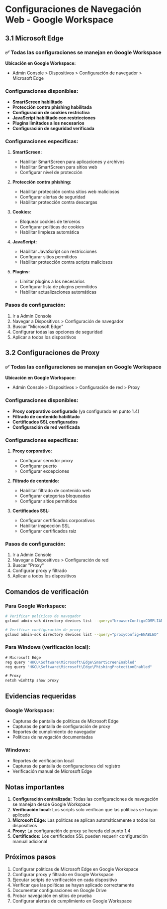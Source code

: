 # Configuraciones de Navegación Web - Google Workspace

## 3.1 Microsoft Edge

### ✅ Todas las configuraciones se manejan en Google Workspace
**Ubicación en Google Workspace:**
- Admin Console > Dispositivos > Configuración de navegador > Microsoft Edge

### Configuraciones disponibles:
- **SmartScreen habilitado**
- **Protección contra phishing habilitada**
- **Configuración de cookies restrictiva**
- **JavaScript habilitado con restricciones**
- **Plugins limitados a los necesarios**
- **Configuración de seguridad verificada**

### Configuraciones específicas:
1. **SmartScreen:**
   - Habilitar SmartScreen para aplicaciones y archivos
   - Habilitar SmartScreen para sitios web
   - Configurar nivel de protección

2. **Protección contra phishing:**
   - Habilitar protección contra sitios web maliciosos
   - Configurar alertas de seguridad
   - Habilitar protección contra descargas

3. **Cookies:**
   - Bloquear cookies de terceros
   - Configurar políticas de cookies
   - Habilitar limpieza automática

4. **JavaScript:**
   - Habilitar JavaScript con restricciones
   - Configurar sitios permitidos
   - Habilitar protección contra scripts maliciosos

5. **Plugins:**
   - Limitar plugins a los necesarios
   - Configurar lista de plugins permitidos
   - Habilitar actualizaciones automáticas

### Pasos de configuración:
1. Ir a Admin Console
2. Navegar a Dispositivos > Configuración de navegador
3. Buscar "Microsoft Edge"
4. Configurar todas las opciones de seguridad
5. Aplicar a todos los dispositivos

## 3.2 Configuraciones de Proxy

### ✅ Todas las configuraciones se manejan en Google Workspace
**Ubicación en Google Workspace:**
- Admin Console > Dispositivos > Configuración de red > Proxy

### Configuraciones disponibles:
- **Proxy corporativo configurado** (ya configurado en punto 1.4)
- **Filtrado de contenido habilitado**
- **Certificados SSL configurados**
- **Configuración de red verificada**

### Configuraciones específicas:
1. **Proxy corporativo:**
   - Configurar servidor proxy
   - Configurar puerto
   - Configurar excepciones

2. **Filtrado de contenido:**
   - Habilitar filtrado de contenido web
   - Configurar categorías bloqueadas
   - Configurar sitios permitidos

3. **Certificados SSL:**
   - Configurar certificados corporativos
   - Habilitar inspección SSL
   - Configurar certificados raíz

### Pasos de configuración:
1. Ir a Admin Console
2. Navegar a Dispositivos > Configuración de red
3. Buscar "Proxy"
4. Configurar proxy y filtrado
5. Aplicar a todos los dispositivos

## Comandos de verificación

### Para Google Workspace:
```bash
# Verificar políticas de navegador
gcloud admin-sdk directory devices list --query="browserConfig=COMPLIANT"

# Verificar configuración de proxy
gcloud admin-sdk directory devices list --query="proxyConfig=ENABLED"
```

### Para Windows (verificación local):
```cmd
# Microsoft Edge
reg query "HKCU\Software\Microsoft\Edge\SmartScreenEnabled"
reg query "HKCU\Software\Microsoft\Edge\PhishingProtectionEnabled"

# Proxy
netsh winhttp show proxy
```

## Evidencias requeridas

### Google Workspace:
- Capturas de pantalla de políticas de Microsoft Edge
- Capturas de pantalla de configuración de proxy
- Reportes de cumplimiento de navegador
- Políticas de navegación documentadas

### Windows:
- Reportes de verificación local
- Capturas de pantalla de configuraciones del registro
- Verificación manual de Microsoft Edge

## Notas importantes

1. **Configuración centralizada:** Todas las configuraciones de navegación se manejan desde Google Workspace
2. **Verificación local:** Los scripts solo verifican que las políticas se hayan aplicado
3. **Microsoft Edge:** Las políticas se aplican automáticamente a todos los dispositivos
4. **Proxy:** La configuración de proxy se hereda del punto 1.4
5. **Certificados:** Los certificados SSL pueden requerir configuración manual adicional

## Próximos pasos

1. Configurar políticas de Microsoft Edge en Google Workspace
2. Configurar proxy y filtrado en Google Workspace
3. Ejecutar scripts de verificación en cada dispositivo
4. Verificar que las políticas se hayan aplicado correctamente
5. Documentar configuraciones en Google Drive
6. Probar navegación en sitios de prueba
7. Configurar alertas de cumplimiento en Google Workspace 